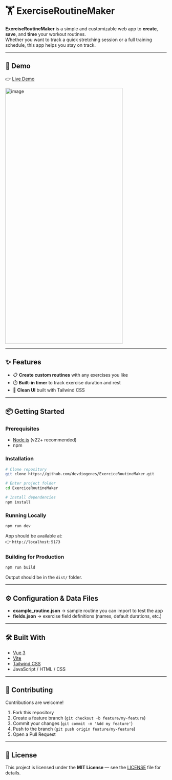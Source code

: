 # 🏋️ ExerciseRoutineMaker  

**ExerciseRoutineMaker** is a simple and customizable web app to **create**, **save**, and **time** your workout routines.  
Whether you want to track a quick stretching session or a full training schedule, this app helps you stay on track.  

---

## 🚀 Demo  

👉 [Live Demo](https://exercice-routine-maker.vercel.app/)  

<img width="366" height="797" alt="image" src="https://github.com/user-attachments/assets/e4787bbc-0aa4-4213-a5d1-63820ffc203e" />

---

## ✨ Features  

- 📋 **Create custom routines** with any exercises you like
- ⏱️ **Built-in timer** to track exercise duration and rest
- 🎨 **Clean UI** built with Tailwind CSS

---

## 📦 Getting Started

### Prerequisites  

- [Node.js](https://nodejs.org/) (v22+ recommended)  
- npm

### Installation  

```bash
# Clone repository
git clone https://github.com/devdiogenes/ExerciceRoutineMaker.git

# Enter project folder
cd ExerciceRoutineMaker

# Install dependencies
npm install
```

### Running Locally  

```bash
npm run dev
```

App should be available at:  
👉 `http://localhost:5173`  

### Building for Production  

```bash
npm run build
```

Output should be in the `dist/` folder.  

---

## ⚙️ Configuration & Data Files  

- **example_routine.json** → sample routine you can import to test the app  
- **fields.json** → exercise field definitions (names, default durations, etc.)  

---

## 🛠️ Built With  

- [Vue 3](https://vuejs.org/)  
- [Vite](https://vitejs.dev/)  
- [Tailwind CSS](https://tailwindcss.com/)  
- JavaScript / HTML / CSS  

---

## 🤝 Contributing  

Contributions are welcome!  

1. Fork this repository  
2. Create a feature branch (`git checkout -b feature/my-feature`)  
3. Commit your changes (`git commit -m 'Add my feature'`)  
4. Push to the branch (`git push origin feature/my-feature`)  
5. Open a Pull Request  

---

## 📜 License  

This project is licensed under the **MIT License** — see the [LICENSE](LICENSE) file for details.  
